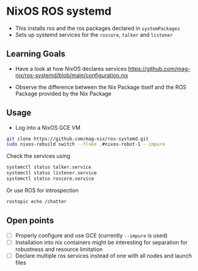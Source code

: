 # NixOS ROS systemd

- This installs ros and the ros packages declared in `systemPackages`
- Sets up systemd services for the `roscore`, `talker` and `listener`

## Learning Goals

- Have a look at how NixOS declares services https://github.com/mag-nix/ros-systemd/blob/main/configuration.nix

- Observe the difference between the Nix Package itself and the ROS Package provided by the Nix Package

## Usage

- Log into a NixOS GCE VM

``` bash
git clone https://github.com/mag-nix/ros-systemd.git
sudo nixos-rebuild switch --flake .#nixos-robot-1 --impure
```

Check the services using

``` bash
systemctl status talker.service
systemctl status listener.service
systemctl status roscore.service
```

Or use ROS for introspection

``` bash
rostopic echo /chatter
```

## Open points

- [ ] Properly configure and use GCE (currently `--impure` is used)
- [ ] Installation into nix containers might be interesting for separation for robustness and resource limitation
- [ ] Declare multiple ros services instead of one with all nodes and launch files
